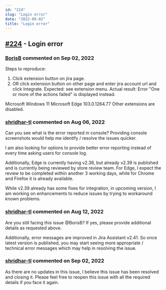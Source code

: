 ```yaml
---
id: "224"
slug: "Login error"
date: "2022-09-02"
title: "Login error"
---
```



## [#224](https://github.com/shridhar-tl/jira-assistant/issues/224) - Login error

### [BorisB](https://github.com/BorisB) commented on Sep 02, 2022

Steps to reproduce:
1. Click extension button on jira page.
2. OR click extension button on other page and enter jira account url and click Integrate.
Expected: see extension menu.
Actual result: Error "One or more of the actions failed" is displayed instead.

Microsoft Windows 11 
Microsoft Edge 103.0.1264.77
Other extensions are disabled.


### [shridhar-tl](https://github.com/shridhar-tl) commented on Aug 06, 2022

Can you see what is the error reported in console? Providing console screenshots would help me identify / resolve the issues quicker.

I am also looking for options to provide better error reporting instead of every time asking users for console log.

Additionally, Edge is currently having v2.36, but already v2.39 is published and is currently being reviewed by store review team. For Edge, I expect the review to be completed within another 3 working days, while for Chrome and Firefox it is already available.

While v2.39 already has some fixes for integration, in upcoming version, I am working on enhancements to reduce issues by trying to workaround known problems.

### [shridhar-tl](https://github.com/shridhar-tl) commented on Aug 12, 2022

Are you still facing this issue @BorisB? If yes, please provide additional details as requested above.

Additionally, error messages are improved in Jira Assistant v2.41. So once latest version is published, you may start seeing more appropriate / technical error messages which may help in resolving the issue.

### [shridhar-tl](https://github.com/shridhar-tl) commented on Sep 02, 2022

As there are no updates in this issue, I believe this issue has been resolved and closing it. Please feel free to reopen this issue with all the required details if you face it again.
